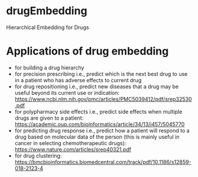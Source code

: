 # drugEmbedding
Hierarchical Embedding for Drugs

# Applications of drug embedding
* for building a drug hierarchy
* for precision prescribing i.e., predict which is the next best drug to use in a patient who has adverse effects to current drug
* for drug repositioning i.e., predict new diseases that a drug may be useful beyond its current use or indication: https://www.ncbi.nlm.nih.gov/pmc/articles/PMC5039412/pdf/srep32530.pdf
* for polypharmacy side effects i.e., predict side effects when multiple drugs are given to a patient: https://academic.oup.com/bioinformatics/article/34/13/i457/5045770
* for predicting drug response i.e., predict how a patient will respond to a drug based on molecular data of the person (this is mainly useful in cancer in selecting chemotherapeutic drugs): https://www.nature.com/articles/srep40321.pdf
* for drug clustering: https://bmcbioinformatics.biomedcentral.com/track/pdf/10.1186/s12859-018-2123-4
